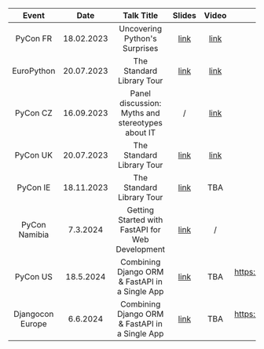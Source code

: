 | Event | Date | Talk Title | Slides | Video | Demo App URL|
| :---:   | :---: | :---: | :---: | :---: | :---: |
| PyCon FR | 18.02.2023 | Uncovering Python's Surprises | [link](https://github.com/clytaemnestra/talks/blob/main/uncovering_python_surprises.pdf) | [link](https://pyvideo.org/pycon-fr-2023/uncovering-pythons-surprises-a-deep-dive-into-gotchas.html)   | / |
| EuroPython | 20.07.2023 | The Standard Library Tour | [link](https://github.com/clytaemnestra/talks/blob/main/standard-library-tour.pdf) | [link](https://www.youtube.com/watch?v=l4POMeXK5Wo) | / |
| PyCon CZ | 16.09.2023 | Panel discussion: Myths and stereotypes about IT | / | [link](https://www.youtube.com/watch?v=V-DAAuYpysU) | / |
| PyCon UK | 20.07.2023 | The Standard Library Tour | [link](https://github.com/clytaemnestra/talks/blob/main/standard-library-tour.pdf) | [link](https://www.youtube.com/watch?v=9J3Wfizht9E) | / |
| PyCon IE | 18.11.2023 | The Standard Library Tour | [link](https://github.com/clytaemnestra/talks/blob/main/standard-library-tour.pdf) | TBA | / |
| PyCon Namibia | 7.3.2024 | Getting Started with FastAPI for Web Development | [link](https://github.com/clytaemnestra/talks/blob/main/introduction-to-fastapi/getting-started-with-fastapi-for-web-development.pdf) | / | / |
| PyCon US | 18.5.2024 | Combining Django ORM & FastAPI in a Single App | [link](https://github.com/clytaemnestra/talks/blob/main/fastapi-django-orm.pdf) | TBA | https://github.com/clytaemnestra/books-demo-app |
| Djangocon Europe | 6.6.2024 | Combining Django ORM & FastAPI in a Single App | [link]([https://github.com/clytaemnestra/talks/blob/main/fastapi-django-orm.pdf](https://github.com/clytaemnestra/talks/blob/main/django-orm-fast-api-djangocon.pdf)) | TBA | https://github.com/clytaemnestra/books-demo-app |

